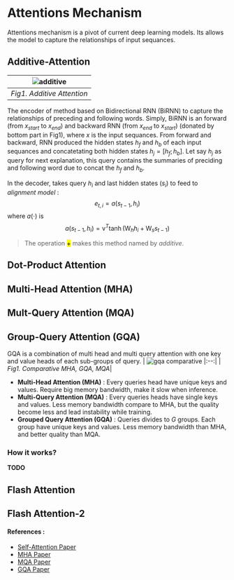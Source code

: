 # Attentions Mechanism
Attentions mechanism is a pivot of current deep learning models. Its allows the model to capture the relationships of input sequances. 
## Additive-Attention
| ![additive](/media/additive.png)
|:--:| 
| *Fig1. Additive Attention*|

The encoder of method based on Bidirectional RNN (BiRNN) to capture the relationships of preceding and following words. Simply, BiRNN is an forward (from $x_{start}$ to $x_{end}$) and backward RNN (from $x_{end}$ to $x_{start}$) (donated by bottom part in Fig1), where $x$ is the input sequances. From forward and backward, RNN produced the hidden states $h_f$ and $h_b$ of each input sequances and concatetating both hidden states $h_j = \left[ h_f ; h_b\right]$.
Let say $h_j$ as query for next explanation, this query contains the summaries of preciding and following word due to concat the $h_f$ and $h_b$.

In the decoder, takes query $h_i$ and last hidden states ($s_i$) to feed to *alignment model* :
$$
e_{t, i} = a(s_{t-1}, h_i)
$$
where $a(\cdot)$ is
$$
a(s_{t-1}, h_i) = \text{v}^T \tanh(\text{W}_h h_i + \text{W}_s s_{t-1})
$$
> The operation <mark>+</mark> makes this method named by *additive*.  
## Dot-Product Attention

## Multi-Head Attention (MHA)

## Mult-Query Attention (MQA)

## Group-Query Attention (GQA)

GQA is a combination of multi head and multi query attention with one key and value heads of each sub-groups of query.
| ![gqa comparative](/media/gqa(1).png)
|:--:| 
| *Fig1. Comparative MHA, GQA, MQA*|

- **Multi-Head Attention (MHA)** : Every queries head have unique keys and values. Require big memory bandwidth, make it slow when inference. 
- **Multi-Query Attention (MQA)** : Every queries heads have single keys and values. Less memory bandwidth compare to MHA, but the quality become less and lead instability while training.
- **Grouped Query Attention (GQA)** : Queries divides to *G* groups. Each group have unique keys and values. Less memory bandwidth than MHA, and better quality than MQA.

### How it works?
**TODO**

## Flash Attention

## Flash Attention-2

#### References :
- [Self-Attention Paper](https://arxiv.org/pdf/1409.0473)
- [MHA Paper](https://arxiv.org/pdf/1706.03762)
- [MQA Paper]()
- [GQA Paper](https://arxiv.org/pdf/2305.13245) 